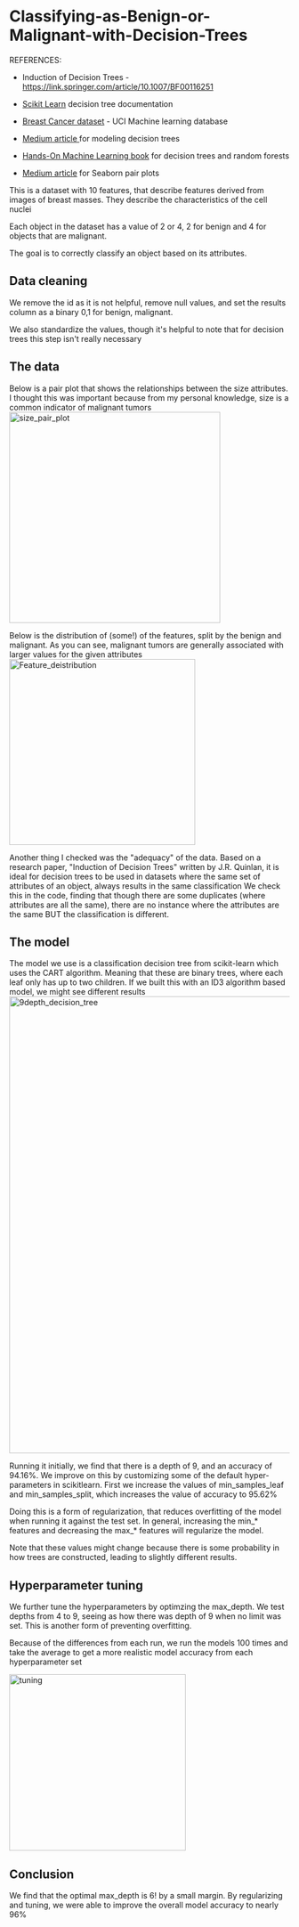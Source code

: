 # Classifying-as-Benign-or-Malignant-with-Decision-Trees
REFERENCES:
*    Induction of Decision Trees - https://link.springer.com/article/10.1007/BF00116251

*    [Scikit Learn](https://scikit-learn.org/stable/modules/tree.html) decision tree documentation
*   [Breast Cancer dataset](https://archive.ics.uci.edu/ml/machine-learning-databases/breast-cancer-wisconsin/) - UCI Machine learning database
*   [Medium article ](https://medium.com/@chyun55555/decision-tree-classifier-with-scikit-learn-from-python-e83f38079fea) for modeling decision trees
*  [Hands-On Machine Learning book](https://www.amazon.com/Hands-Machine-Learning-Scikit-Learn-TensorFlow/dp/1491962291) for decision trees and random forests
* [ Medium article](https://medium.com/@jaimejcheng/data-exploration-and-visualization-with-seaborn-pair-plots-40e6d3450f6d) for Seaborn pair plots



This is a dataset with 10 features, that describe features derived from images of breast masses. They describe the characteristics of the cell nuclei

Each object in the dataset has a value of 2 or 4, 2 for benign and 4 for objects that are malignant.

The goal is to correctly classify an object based on its attributes.

## Data cleaning
We remove the id as it is not helpful, remove null values, and set the results column as a binary 0,1 for benign, malignant.

We also standardize the values, though it's helpful to note that for decision trees this step isn't really necessary

## The data

Below is a pair plot that shows the relationships between the size attributes. I thought this was important because from my personal knowledge, size is a common indicator of malignant tumors
<img width="379" alt="size_pair_plot" src="https://user-images.githubusercontent.com/79114425/203873082-dfdfae80-10d9-4ca1-81f7-d0a6d1f92aaf.png">

Below is the distribution of (some!) of the features, split by the benign and malignant. As you can see, malignant tumors are generally associated with larger values for the given attributes
<img width="334" alt="Feature_deistribution" src="https://user-images.githubusercontent.com/79114425/203873400-305029e8-3a7c-4934-877a-e70d10aed3ef.png">


Another thing I checked was the "adequacy" of the data. Based on a research paper, "Induction of Decision Trees" written by J.R. Quinlan, it is ideal for decision trees to be used in datasets where the same set of attributes of an object, always results in the same classification
We check this in the code, finding that though there are some duplicates (where attributes are all the same), there are no instance where the attributes are the same BUT the classification is different.

## The model

The model we use is a classification decision tree from scikit-learn which uses the CART algorithm. Meaning that these are binary trees, where each leaf only has up to two children. If we built this with an ID3 algorithm based model, we might see different results
<img width="821" alt="9depth_decision_tree" src="https://user-images.githubusercontent.com/79114425/203873712-9ff66cf5-8e48-47f9-b4c4-226a91514cbe.png">

Running it initially, we find that there is a depth of 9, and an accuracy of 94.16%. We improve on this by customizing some of the default hyper-parameters in scikitlearn.
First we increase the values of min_samples_leaf and min_samples_split, which increases the value of accuracy to 95.62%

Doing this is a form of regularization, that reduces overfitting of the model when running it against the test set. In general, increasing the min_* features and decreasing the max_* features will regularize the model.

Note that these values might change because there is some probability in how trees are constructed, leading to slightly different results.

## Hyperparameter tuning
We further tune the hyperparameters by optimzing the max_depth. We test depths from 4 to 9, seeing as how there was depth of 9 when no limit was set. This is another form of preventing overfitting.

Because of the differences from each run, we run the models 100 times and take the average to get a more realistic model accuracy from each hyperparameter set


<img width="317" alt="tuning" src="https://user-images.githubusercontent.com/79114425/203874237-ce1276a9-40f4-4bed-8905-b58e81c7e98e.png">

## Conclusion

We find that the optimal max_depth is 6! by a small margin. By regularizing and tuning, we were able to improve the overall model accuracy to nearly 96%



